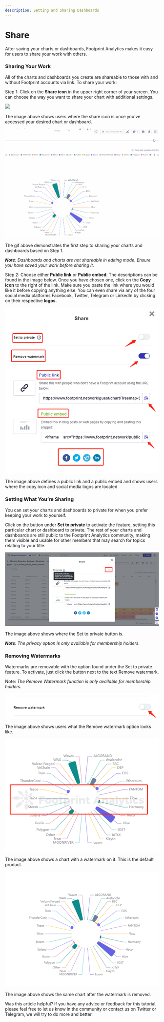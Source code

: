 ```yaml
---
description: Setting and Sharing Dashboards
---
```


# Share

After saving your charts or dashboards, Footprint Analytics makes it easy for users to share your work with others.

### Sharing Your Work <a href="#_3h49oa8whlp3" id="_3h49oa8whlp3"></a>

All of the charts and dashboards you create are shareable to those with and without Footprint accounts via link. To share your work:

Step 1: Click on the **Share icon** in the upper right corner of your screen. You can choose the way you want to share your chart with additional settings.

![](<../../../.gitbook/assets/0 (4)>)

The image above shows users where the share icon is once you’ve accessed your desired chart or dashboard.

![](<../../../.gitbook/assets/0 (18)>)

The gif above demonstrates the first step to sharing your charts and dashboards based on Step 1.

_**Note**: Dashboards and charts are not shareable in editing mode. Ensure you have saved your work before sharing it._

Step 2: Choose either **Public link** or **Public embed**. The descriptions can be found in the image below. Once you have chosen one, click on the **Copy icon** to the right of the link. Make sure you paste the link where you would like it before copying anything else. You can even share via any of the four social media platforms Facebook, Twitter, Telegram or LinkedIn by clicking on their respective **logos**.

![](<../../../.gitbook/assets/5 (16)>)

The image above defines a public link and a public embed and shows users where the copy icon and social media logos are located.

### Setting What You’re Sharing <a href="#_xk96n5zgzpw1" id="_xk96n5zgzpw1"></a>

You can set your charts and dashboards to private for when you prefer keeping your work to yourself.

Click on the button under **Set to private** to activate the feature, setting this particular chart or dashboard to private. The rest of your charts and dashboards are still public to the Footprint Analytics community, making them visible and usable for other members that may search for topics relating to your title.

![](<../../../.gitbook/assets/3 (6)>)

The image above shows where the Set to private button is.

_**Note**: The privacy option is only available for membership holders._

### Removing Watermarks <a href="#_2i0gzxj8gsjs" id="_2i0gzxj8gsjs"></a>

Watermarks are removable with the option found under the Set to private feature. To activate, just click the button next to the text Remove watermark.

Note: _The Remove Watermark function is only available for membership holders._

![](<../../../.gitbook/assets/2 (10)>)

The image above shows users what the Remove watermark option looks like.

![](<../../../.gitbook/assets/3 (9)>)

The image above shows a chart with a watermark on it. This is the default product.

![](<../../../.gitbook/assets/4 (12)>)

The image above shows the same chart after the watermark is removed.

Was this article helpful? If you have any advice or feedback for this tutorial, please feel free to let us know in the community or contact us on Twitter or Telegram, we will try to do more and better.
